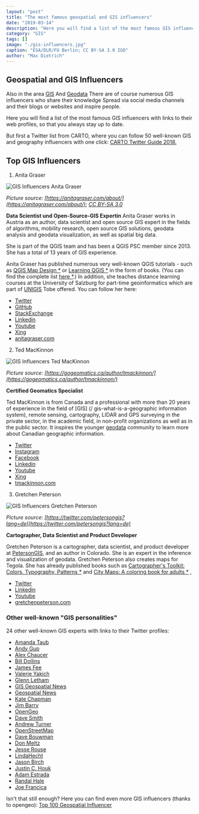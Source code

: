 ```yaml
---
layout: "post"
title: "The most famous geospatial and GIS influencers"
date: "2019-03-14"
description: "Here you will find a list of the most famous GIS influencers with links to their web profiles, so that you always stay up to date."
category: "GIS"
tags: []
image: "./gis-influencers.jpg"
caption: "ESA/DLR/FU Berlin; CC BY-SA 3.0 IGO"
author: "Max Dietrich"
---
```


## Geospatial and GIS Influencers

Also in the area [GIS](/en/gis/geographic-information-system-what-is-gis "What is GIS?") And [Geodata](/en/gis/geodata-what-are-geodata "What is geodata?") There are of course numerous GIS influencers who share their knowledge Spread via social media channels and their blogs or websites and inspire people.

Here you will find a list of the most famous GIS influencers with links to their web profiles, so that you always stay up to date.

But first a Twitter list from CARTO, where you can follow 50 well-known GIS and geography influencers with one click: [CARTO Twitter Guide 2018.](https://twitter.com/CARTO/lists/carto-twitter-guide-2018)

## Top GIS Influencers

1. Anita Graser

![GIS Influencers Anita Graser](https://underdark.files.wordpress.com/2007/03/img_20161121_003528.jpg?w=150&h=150)

_Picture source: [https://anitagraser.com/about/](https://anitagraser.com/about/); [CC BY-SA 3.0](https://creativecommons.org/licenses/by-sa/3.0/deed.en_US)_

**Data Scientist und Open-Source-GIS Expertin**
Anita Graser works in Austria as an author, data scientist and open source GIS expert in the fields of algorithms, mobility research, open source GIS solutions, geodata analysis and geodata visualization, as well as spatial big data.

She is part of the QGIS team and has been a QGIS PSC member since 2013. She has a total of 13 years of GIS experience.

Anita Graser has published numerous very well-known QGIS tutorials - such as [QGIS Map Design *](https://amzn.to/2HwGN6A) or [Learning QGIS *](https://amzn.to/2F7J2KS) in the form of books. (You can find the complete list [here *](https://amzn.to/2O3KC4h).) In addition, she teaches distance learning courses at the University of Salzburg for part-time geoinformatics which are part of [UNIGIS](/unigis-weiterbildung-geoinformatik) Tobe offered. You can follow her here:

*   [Twitter](https://twitter.com/underdarkgis?lang=de)
*   [GitHub](https://github.com/anitagraser/)
*   [StackExchange](https://gis.stackexchange.com/users/187/underdark)
*   [Linkedin](https://www.linkedin.com/in/anita-graser-95102530/)
*   [Youtube](https://www.youtube.com/anitagraser/)
*   [Xing](https://www.xing.com/profile/Anita_Graser2/cv)
*   [anitagraser.com](https://anitagraser.com/)

2. Ted MacKinnon

![GIS Influencers Ted MacKinnon](https://gogeomatics.ca/wp-content/uploads/MacKinnon2.jpg)

_Picture source: [https://gogeomatics.ca/author/tmackinnon/](https://gogeomatics.ca/author/tmackinnon/)_

**Certified Geomatics Specialist**

Ted MacKinnon is from Canada and a professional with more than 20 years of experience in the field of [GIS] (/ gis-what-is-a-geographic information system), remote sensing, cartography, LIDAR and GPS surveying in the private sector, in the academic field, in non-profit organizations as well as in the public sector. It inspires the younger [geodata](/geodata-what-ageodata) community to learn more about Canadian geographic information.

*   [Twitter](https://twitter.com/tedmackinnon?lang=de)
*   [Instagram](https://www.instagram.com/t_mackinnon/)
*   [Facebook](https://www.facebook.com/ted.mackinnon)
*   [Linkedin](https://www.linkedin.com/in/tedmackinnon/?originalSubdomain=ca)
*   [Youtube](https://www.youtube.com/channel/UCldWLa9bKxS7KDZlWGImRrw)
*   [Xing](https://www.xing.com/profile/Ted_MacKinnon/cv)
*   [tmackinnon.com](https://tmackinnon.com/)

3. Gretchen Peterson

![GIS Influencers Gretchen Peterson](https://pbs.twimg.com/profile_images/933003884615802880/kqQ_3Su__400x400.jpg)

_Picture source: [https://twitter.com/petersongis?lang=de[(https://twitter.com/petersongis?lang=de)_

**Cartographer, Data Scientist and Product Developer**

Gretchen Peterson is a cartographer, data scientist, and product developer at [PetersonGIS](http://petersongis.com), and an author in Colorado. She is an expert in the inference and visualization of geodata. Gretchen Peterson also creates maps for Tegola. She has already published books such as [Cartographer's Toolkit: Colors, Typography, Patterns *](https://amzn.to/2TFht5u) and [City Maps: A coloring book for adults *](https://amzn.to/2Fc4Ztg) ,

*   [Twitter](https://twitter.com/petersongis?lang=de)
*   [Linkedin](https://www.linkedin.com/in/gretchenpeterson/?locale=de_DE)
*   [Youtube](https://www.youtube.com/channel/UC5JSHHSkGx7Et7RDRZzv0sQ)
*   [gretchenpeterson.com](https://www.gretchenpeterson.com/)

### Other well-known "GIS personalities"

24 other well-known GIS experts with links to their Twitter profiles:

*   [Amanda Taub](http://twitter.com/amandahstaub)
*   [Andy Gup](http://twitter.com/agup)
*   [Alex Chaucer](http://twitter.com/geoparadigm)
*   [Bill Dollins](http://twitter.com/billdollins)
*   [James Fee](http://twitter.com/cageyjames)
*   [Valerie Yakich](http://twitter.com/GeoEntelechy)
*   [Glenn Letham](http://twitter.com/gletham)
*   [GIS Geospatial News](http://twitter.com/gisuser)
*   [Geospatial News](http://twitter.com/geospatialnews)
*   [Kate Chapman](http://twitter.com/wonderchook)
*   [Jim Barry](http://twitter.com/JimBarry)
*   [OpenGeo](http://twitter.com/OpenGeo)
*   [Dave Smith](http://twitter.com/DruidSmith)
*   [Andrew Turner](http://twitter.com/ajturner)
*   [OpenStreetMap](http://twitter.com/openstreetmap)
*   [Dave Bouwman](http://twitter.com/dbouwman)
*   [Don Meltz](http://twitter.com/DonMeltz)
*   [Jesse Rouse](http://twitter.com/kindaspatial)
*   [LindaHecht](http://twitter.com/LindaHecht)
*   [Jason Birch](http://twitter.com/jasonbirch)
*   [Justin C. Houk](http://twitter.com/GEOpdx)
*   [Adam Estrada](http://twitter.com/GeoDAWG)
*   [Randal Hale](http://twitter.com/rjhale)
*   [Joe Francica](http://twitter.com/joefrancica)

Isn't that still enough? Here you can find even more GIS influencers (thanks to opengeo): [Top 100 Geospatial Influencer](https://docs.google.com/spreadsheet/ccc?key=0Ana1iJKeRrCwdHhzdEt1d0ZuQVB2Y3NGc3dWVG5yTFE&usp=sharing)